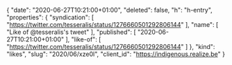 {
  "date": "2020-06-27T10:21:00+01:00",
  "deleted": false,
  "h": "h-entry",
  "properties": {
    "syndication": [
      "https://twitter.com/tesseralis/status/1276660501292806144"
    ],
    "name": [
      "Like of @tesseralis's tweet"
    ],
    "published": [
      "2020-06-27T10:21:00+01:00"
    ],
    "like-of": [
      "https://twitter.com/tesseralis/status/1276660501292806144"
    ]
  },
  "kind": "likes",
  "slug": "2020/06/xze0l",
  "client_id": "https://indigenous.realize.be"
}
